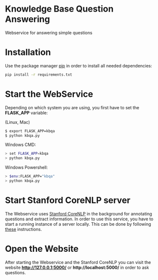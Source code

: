 # Knowledge Base Question Answering

Webservice for answering simple questions

# Installation

Use the package manager [pip](https://pip.pypa.io/en/stable/) in order to install all needed dependencies:

```bash
pip install -r requirements.txt
```

# Start the WebService

Depending on which system you are using, you first have to set the **FLASK_APP** variable:

(Linux, Mac)
```bash
$ export FLASK_APP=kbqa
$ python kbqa.py
```

Windows CMD:
```bash
> set FLASK_APP=kbqa
> python kbqa.py
```

Windows Powershell:
```bash
> $env:FLASK_APP="kbqa"
> python kbqa.py
```

# Start Stanford CoreNLP server

The Webservice uses [Stanford CoreNLP](https://stanfordnlp.github.io/CoreNLP/) in the background for annotating questions and extract information. In order to use this service, you have to start a running instance of a server locally. This can be done by following [these](https://stanfordnlp.github.io/CoreNLP/corenlp-server.html) instructions.

# Open the Website

After starting the Webservice and the Stanford CoreNLP you can visit the website **http://127.0.0.1:5000/** or **http://localhost:5000/** in order to ask questions.
